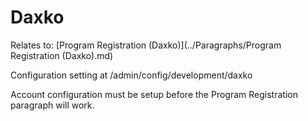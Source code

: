 # Daxko

Relates to: [Program Registration (Daxko)](../Paragraphs/Program Registration (Daxko).md)

Configuration setting at /admin/config/development/daxko

Account configuration must be setup before the Program Registration paragraph will work.